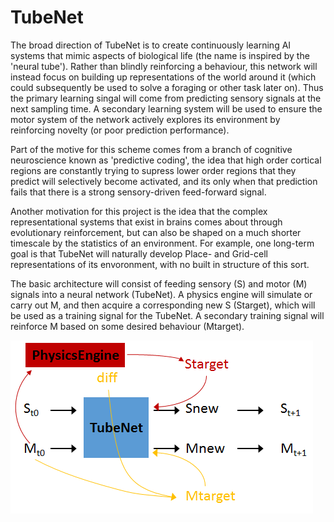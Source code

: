 # TubeNet

The broad direction of TubeNet is to create continuously learning AI systems that mimic aspects of biological life (the name is inspired by the 'neural tube'). Rather than blindly reinforcing a behaviour, this network will instead focus on building up representations of the world around it (which could subsequently be used to solve a foraging or other task later on). Thus the primary learning singal will come from predicting sensory signals at the next sampling time. A secondary learning system will be used to ensure the motor system of the network actively explores its environment by reinforcing novelty (or poor prediction performance). 

Part of the motive for this scheme comes from a branch of cognitive neuroscience known as 'predictive coding', the idea that high order cortical regions are constantly trying to supress lower order regions that they predict will selectively become activated, and its only when that prediction fails that there is a strong sensory-driven feed-forward signal.

Another motivation for this project is the idea that the complex representational systems that exist in brains comes about through evolutionary reinforcement, but can also be shaped on a much shorter timescale by the statistics of an environment. For example, one long-term goal is that TubeNet will naturally develop Place- and Grid-cell representations of its envoronment, with no built in structure of this sort.

The basic architecture will consist of feeding sensory (S) and motor (M) signals into a neural network (TubeNet). A physics engine will simulate or carry out M, and then acquire a corresponding new S (Starget), which will be used as a training signal for the TubeNet. A secondary training signal will reinforce M based on some desired behaviour (Mtarget).

![Alt text](diagrams/BasicLayout.png "Optional title")


